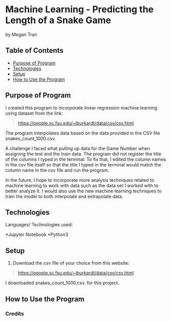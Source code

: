 # Machine Learning - Predicting the Length of a Snake Game
by Megan Tran

## Table of Contents
* [Purpose of Program](#Purpose-of-program)
* [Technologies](#technologies)
* [Setup](#setup)
* [How to Use the Program](#How-to-Use-the-Program)

## Purpose of Program

I created this program to incorporate linear regression machine learning using dataset from the link:
> https://people.sc.fsu.edu/~jburkardt/data/csv/csv.html

The program interpolates data based on the data provided in the CSV file snakes_count_1000.csv.

A challenge I faced what pulling up data for the Game Number when assigning the test and the train data. The program did not register the title of the columns I typed in the terminal. To fix that, I edited the column names in the csv file itself so that the title I typed in the terminal would match the column name in the csv file and run the program. 

In the future, I hope to incorporate more analysis techniques related to machine learning to work with data such as the data set I worked with to better analyze it. I would also use the new machine learning techniques to train the model to both interpolate and extrapolate data.

## Technologies
Languages/ Technologies used:

*Jupyter Notebook
*Python3

## Setup

1. Download the csv file of your choice from this website:

> https://people.sc.fsu.edu/~jburkardt/data/csv/csv.html

I downloaded snakes_count_1000.csv. for this project.

## How to Use the Program
### Credits
